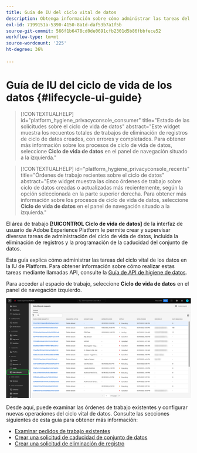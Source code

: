 ```yaml
---
title: Guía de IU del ciclo vital de datos
description: Obtenga información sobre cómo administrar las tareas del ciclo vital de datos en la interfaz de usuario de Adobe Experience Platform.
exl-id: 7199151a-5390-4150-8a1d-daf53b7a1f5b
source-git-commit: 566f1b6478cd0de0691cfb2301d5b86fbbfece52
workflow-type: tm+mt
source-wordcount: '225'
ht-degree: 36%

---
```


# Guía de IU del ciclo de vida de los datos {#lifecycle-ui-guide}

>[!CONTEXTUALHELP]
>id="platform_hygiene_privacyconsole_consumer"
>title="Estado de las solicitudes sobre el ciclo de vida de datos"
>abstract="Este widget muestra los recuentos totales de trabajos de eliminación de registros de ciclo de datos creados, con errores y completados. Para obtener más información sobre los procesos de ciclo de vida de datos, seleccione **Ciclo de vida de datos** en el panel de navegación situado a la izquierda."

>[!CONTEXTUALHELP]
>id="platform_hygiene_privacyconsole_recents"
>title="Órdenes de trabajo recientes sobre el ciclo de datos"
>abstract="Este widget muestra las cinco órdenes de trabajo sobre ciclo de datos creadas o actualizadas más recientemente, según la opción seleccionada en la parte superior derecha. Para obtener más información sobre los procesos de ciclo de vida de datos, seleccione **Ciclo de vida de datos** en el panel de navegación situado a la izquierda."

El área de trabajo **[!UICONTROL Ciclo de vida de datos]** de la interfaz de usuario de Adobe Experience Platform le permite crear y supervisar diversas tareas de administración del ciclo de vida de datos, incluida la eliminación de registros y la programación de la caducidad del conjunto de datos.

Esta guía explica cómo administrar las tareas del ciclo vital de los datos en la IU de Platform. Para obtener información sobre cómo realizar estas tareas mediante llamadas API, consulte la [Guía de API de higiene de datos](../api/overview.md).

Para acceder al espacio de trabajo, seleccione **Ciclo de vida de datos** en el panel de navegación izquierdo.

![Espacio de trabajo de [!UICONTROL Ciclo de vida de datos] en la interfaz de usuario de Platform, con [!UICONTROL Ciclo de vida de datos] resaltado en la navegación izquierda.](../images/ui/overview/home.png)

Desde aquí, puede examinar las órdenes de trabajo existentes y configurar nuevas operaciones del ciclo vital de datos. Consulte las secciones siguientes de esta guía para obtener más información:

* [Examinar pedidos de trabajo existentes](./browse.md)
* [Crear una solicitud de caducidad de conjunto de datos](./dataset-expiration.md)
* [Crear una solicitud de eliminación de registro](./record-delete.md)
